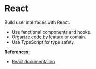 # React

Build user interfaces with React.

- Use functional components and hooks.
- Organize code by feature or domain.
- Use TypeScript for type safety.

**References:**
- [React documentation](https://react.dev/)
